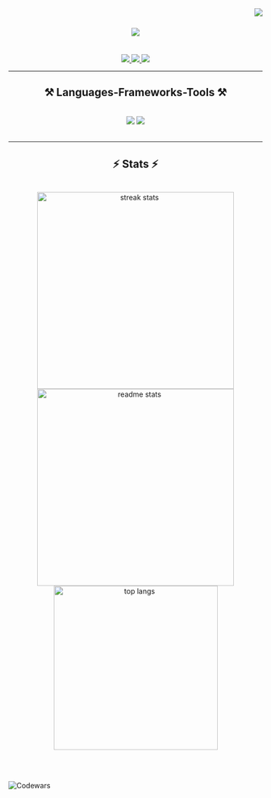 <img align="right" src="https://visitor-badge.laobi.icu/badge?page_id=ceeesh.ceeesh" />

<h1 align="center">
    <img src="https://readme-typing-svg.herokuapp.com/?font=Righteous&size=35&center=true&vCenter=true&width=500&height=70&duration=4000&lines=Hi👋;+I'm+Cee!;" />
</h1>

<!--- <h3 align="center">A passionate software developer from the Philippines 🇵🇭</h3>--->

<br/>

<div align="center"> 
  <a href="mailto:ceejaymalacas17@gmail.com">
    <img src="https://img.shields.io/badge/Gmail-333333?style=for-the-badge&logo=gmail&logoColor=red" />
  </a>
  <a href="https://linkedin.com/in/cee-jay-malacas" target="_blank">
    <img src="https://img.shields.io/badge/LinkedIn-0077B5?style=for-the-badge&logo=linkedin&logoColor=white" target="_blank" />
  </a>
  <a href="https://cli-ceesh.vercel.app/" target="_blank">
     <img src="https://img.shields.io/badge/Portfolio-FF5722?style=for-the-badge&logo=todoist&logoColor=white" target="_blank" /> <!-- sqlite, safari, google-chrome are other good icon options -->
  </a>
</div>

 <hr/>
 
<h2 align="center">⚒️ Languages-Frameworks-Tools ⚒️</h2>
<br/>
<div align="center">
    <img src="https://skillicons.dev/icons?i=react,laravel,aws,docker,wordpress,typescript" />
    <img src="https://skillicons.dev/icons?i=nodejs,php,javascript,express,firebase,mongodb,nextjs,mysql,ruby,rails" /><br>
</div>
<!-- swift webflow postman linux tailwind figma vscode css html mui vite git github bootstrap-->

<br/>  
<hr/>

<h2 align="center">⚡ Stats ⚡</h2>
<br>
<div align=center>
  <img width=390 src="https://streak-stats.demolab.com/?user=ceeesh&count_private=true&theme=react&border_radius=10"  alt="streak stats"/>
  <img width=390 src="https://github-readme-stats.vercel.app/api?username=ceeesh&show_icons=true&theme=react&rank_icon=github&border_radius=10" alt="readme stats" />
  <br/>
  <img width=325 align="center" src="https://github-readme-stats-salesp07.vercel.app/api/top-langs/?username=ceeesh&hide=HTML&langs_count=8&layout=compact&theme=react&border_radius=10&size_weight=0.5&count_weight=0.5&exclude_repo=github-readme-stats" alt="top langs" />
</div>

<br/><br/>

![Codewars](https://github.r2v.ch/codewars?user=Ceeesh)

<!---
ceeesh/ceeesh is a ✨ special ✨ repository because its `README.md` (this file) appears on your GitHub profile.
You can click the Preview link to take a look at your changes.
--->
